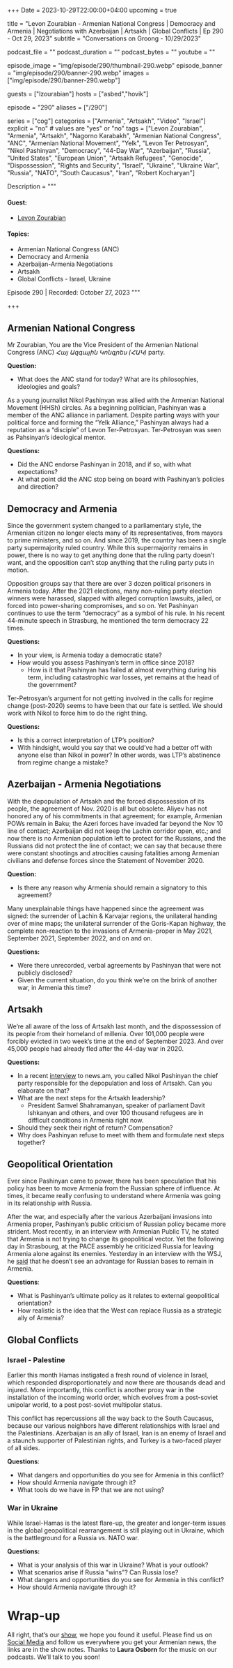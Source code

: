 +++
Date = 2023-10-29T22:00:00+04:00
upcoming = true

title = "Levon Zourabian - Armenian National Congress | Democracy and Armenia | Negotiations with Azerbaijan | Artsakh | Global Conflicts | Ep 290 - Oct 29, 2023"
subtitle = "Conversations on Groong - 10/29/2023"

podcast_file = ""
podcast_duration = ""
podcast_bytes = ""
youtube = ""

episode_image = "img/episode/290/thumbnail-290.webp"
episode_banner = "img/episode/290/banner-290.webp"
images = ["img/episode/290/banner-290.webp"]

guests = ["lzourabian"]
hosts = ["asbed","hovik"]

episode = "290"
aliases = ["/290"]

series = ["cog"]
categories = ["Armenia", "Artsakh", "Video", "Israel"]
explicit = "no" # values are "yes" or "no"
tags = ["Levon Zourabian", "Armenia", "Artsakh", "Nagorno Karabakh", "Armenian National Congress", "ANC", "Armenian National Movement", "Yelk", "Levon Ter Petrosyan", "Nikol Pashinyan", "Democracy", "44-Day War", "Azerbaijan", "Russia", "United States", "European Union", "Artsakh Refugees", "Genocide", "Dispossession", "Rights and Security", "Israel", "Ukraine", "Ukraine War", "Russia", "NATO", "South Caucasus", "Iran", "Robert Kocharyan"]

Description = """

#### Guest:
* [Levon Zourabian](/guest/lzourabian)

#### Topics:
* Armenian National Congress (ANC)
* Democracy and Armenia
* Azerbaijan-Armenia Negotiations
* Artsakh
* Global Conflicts - Israel, Ukraine

Episode 290 | Recorded: October 27, 2023
"""

+++

## Armenian National Congress

Mr Zourabian, You are the Vice President of the Armenian National Congress (ANC) _Հայ Ազգային Կոնգրես (ՀԱԿ)_ party.

**Question:**
* What does the ANC stand for today? What are its philosophies, ideologies and goals?

As a young journalist Nikol Pashinyan was allied with the Armenian National Movement (HHSh) circles. As a beginning politician, Pashinyan was a member of the ANC alliance in parliament. Despite parting ways with your political force and forming the “Yelk Alliance,” Pashinyan always had a reputation as a “disciple” of Levon Ter-Petrosyan. Ter-Petrosyan was seen as Pahsinyan’s ideological mentor.

**Questions:**
* Did the ANC endorse Pashinyan in 2018, and if so, with what expectations?
* At what point did the ANC stop being on board with Pashinyan’s policies and direction?


## Democracy and Armenia

Since the government system changed to a parliamentary style, the Armenian citizen no longer elects many of its representatives, from mayors to prime ministers, and so on. And since 2019, the country has been a single party supermajority ruled country. While this supermajority remains in power, there is no way to get anything done that the ruling party doesn’t want, and the opposition can’t stop anything that the ruling party puts in motion.

Opposition groups say that there are over 3 dozen political prisoners in Armenia today. After the 2021 elections, many non-ruling party election winners were harassed, slapped with alleged corruption lawsuits, jailed, or forced into power-sharing compromises, and so on. Yet Pashinyan continues to use the term “democracy” as a symbol of his rule. In his recent 44-minute speech in Strasburg, he mentioned the term democracy 22 times.

**Questions:**
* In your view, is Armenia today a democratic state?
* How would you assess Pashinyan’s term in office since 2018?
    * How is it that Pashinyan has failed at almost everything during his term, including catastrophic war losses, yet remains at the head of the government?

Ter-Petrosyan’s argument for not getting involved in the calls for regime change (post-2020) seems to have been that our fate is settled. We should work with Nikol to force him to do the right thing.

**Questions:**
* Is this a correct interpretation of LTP’s position?
* With hindsight, would you say that we could’ve had a better off with anyone else than Nikol in power? In other words, was LTP’s abstinence from regime change a mistake?


## Azerbaijan - Armenia Negotiations

With the depopulation of Artsakh and the forced dispossession of its people, the agreement of Nov. 2020 is all but obsolete. Aliyev has not honored any of his commitments in that agreement; for example, Armenian POWs remain in Baku; the Azeri forces have invaded far beyond the Nov 10 line of contact; Azerbaijan did not keep the Lachin corridor open, etc.; and now there is no Armenian population left to protect for the Russians, and the Russians did not protect the line of contact; we can say that because there were constant shootings and atrocities causing fatalities among Armenian civilians and defense forces since the Statement of November 2020.

**Question:**
* Is there any reason why Armenia should remain a signatory to this agreement?

Many unexplainable things have happened since the agreement was signed: the surrender of Lachin & Karvajar regions, the unilateral handing over of mine maps; the unilateral surrender of the Goris-Kapan highway, the complete non-reaction to the invasions of Armenia-proper in May 2021, September 2021, September 2022, and on and on.

**Questions:**
* Were there unrecorded, verbal agreements by Pashinyan that were not publicly disclosed?
* Given the current situation, do you think we’re on the brink of another war, in Armenia this time?


## Artsakh

We’re all aware of the loss of Artsakh last month, and the dispossession of its people from their homeland of millenia. Over 101,000 people were forcibly evicted in two week’s time at the end of September 2023. And over 45,000 people had already fled after the 44-day war in 2020.

**Questions:**
* In a recent [interview](https://youtu.be/ToGmuqSgmRA?si=eTzcBnIbK-WRbTtm) to news.am, you called Nikol Pashinyan the chief party responsible for the depopulation and loss of Artsakh. Can you elaborate on that?
* What are the next steps for the Artsakh leadership?
    * President Samvel Shahramanyan, speaker of parliament Davit Ishkanyan and others, and over 100 thousand refugees are in difficult conditions in Armenia right now.
* Should they seek their right of return? Compensation?
* Why does Pashinyan refuse to meet with them and formulate next steps together?


## Geopolitical Orientation

Ever since Pashinyan came to power, there has been speculation that his policy has been to move Armenia from the Russian sphere of influence. At times, it became really confusing to understand where Armenia was going in its relationship with Russia.

After the war, and especially after the various Azerbaijani invasions into Armenia proper, Pashinyan’s public criticism of Russian policy became more strident. Most recently, in an interview with Armenian Public TV, he stated that Armenia is not trying to change its geopolitical vector. Yet the following day in Strasbourg, at the PACE assembly he criticized Russia for leaving Armenia alone against its enemies. Yesterday in an interview with the WSJ, he [said](https://www.reuters.com/world/asia-pacific/armenia-sees-no-advantage-keeping-russian-military-bases-pm-quoted-2023-10-25/) that he doesn’t see an advantage for Russian bases to remain in Armenia.

**Questions**:
* What is Pashinyan’s ultimate policy as it relates to external geopolitical orientation?
* How realistic is the idea that the West can replace Russia as a strategic ally of Armenia?


## Global Conflicts


### Israel - Palestine

Earlier this month Hamas instigated a fresh round of violence in Israel, which responded disproportionately and now there are thousands dead and injured. More importantly, this conflict is another proxy war in the installation of the incoming world order, which evolves from a post-soviet unipolar world, to a post post-soviet multipolar status.

This conflict has repercussions all the way back to the South Caucasus, because our various neighbors have different relationships with Israel and the Palestinians. Azerbaijan is an ally of Israel, Iran is an enemy of Israel and a staunch supporter of Palestinian rights, and Turkey is a two-faced player of all sides.

**Questions**:
* What dangers and opportunities do you see for Armenia in this conflict?
* How should Armenia navigate through it?
* What tools do we have in FP that we are not using?


### War in Ukraine

While Israel-Hamas is the latest flare-up, the greater and longer-term issues in the global geopolitical rearrangement is still playing out in Ukraine, which is the battleground for a Russia vs. NATO war.

**Questions:**
* What is your analysis of this war in Ukraine? What is your outlook?
* What scenarios arise if Russia "wins"? Can Russia lose?
* What dangers and opportunities do you see for Armenia in this conflict?
* How should Armenia navigate through it?


# Wrap-up

All right, that’s our [show](https://podcasts.groong.org/), we hope you found it useful. Please find us on [Social Media](https://lintr.ee/groong) and follow us everywhere you get your Armenian news, the links are in the show notes. Thanks to **Laura Osborn** for the music on our podcasts. We’ll talk to you soon!
